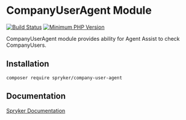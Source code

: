 # CompanyUserAgent Module
[![Build Status](https://travis-ci.org/spryker/company-user-agent.svg)](https://travis-ci.org/spryker/company-user-agent)
[![Minimum PHP Version](https://img.shields.io/badge/php-%3E%3D%207.2-8892BF.svg)](https://php.net/)

CompanyUserAgent module provides ability for Agent Assist to check CompanyUsers.

## Installation

```
composer require spryker/company-user-agent
```

## Documentation

[Spryker Documentation](https://academy.spryker.com/developing_with_spryker/module_guide/modules.html)
